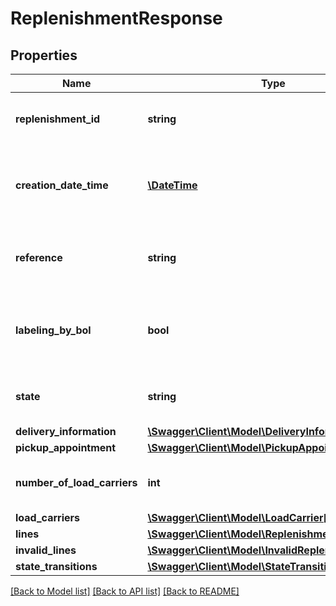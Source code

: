 # ReplenishmentResponse

## Properties
Name | Type | Description | Notes
------------ | ------------- | ------------- | -------------
**replenishment_id** | **string** | The unique identifier of the replenishment. | 
**creation_date_time** | [**\DateTime**](\DateTime.md) | The date and time when this replenishment was created. In ISO 8601 format. | 
**reference** | **string** | Custom user defined reference to identify the replenishment. | 
**labeling_by_bol** | **bool** | Indicates whether the replenishment will be labeled by bol.com or not. | 
**state** | **string** | Indicates the state of this replenishment order. | 
**delivery_information** | [**\Swagger\Client\Model\DeliveryInformation**](DeliveryInformation.md) |  | 
**pickup_appointment** | [**\Swagger\Client\Model\PickupAppointment**](PickupAppointment.md) |  | [optional] 
**number_of_load_carriers** | **int** | The number of load carriers in this shipment. | [optional] 
**load_carriers** | [**\Swagger\Client\Model\LoadCarrier[]**](LoadCarrier.md) |  | 
**lines** | [**\Swagger\Client\Model\ReplenishmentLine[]**](ReplenishmentLine.md) |  | 
**invalid_lines** | [**\Swagger\Client\Model\InvalidReplenishmentLine[]**](InvalidReplenishmentLine.md) |  | 
**state_transitions** | [**\Swagger\Client\Model\StateTransition[]**](StateTransition.md) |  | 

[[Back to Model list]](../README.md#documentation-for-models) [[Back to API list]](../README.md#documentation-for-api-endpoints) [[Back to README]](../README.md)


